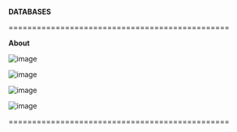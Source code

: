 **DATABASES**

===============================================

**About**

![image](https://github.com/user-attachments/assets/6d2d65ed-4ab2-4e06-9d2c-3cced24a5d7c)

![image](https://github.com/user-attachments/assets/0f245502-2493-4ec2-99fc-654e17233b99)

![image](https://github.com/user-attachments/assets/bb6952f8-28c6-4947-88fa-9e4d361bc0cf)

![image](https://github.com/user-attachments/assets/4d5217c5-0cfb-4f48-a59e-9dea386672fb)

===============================================
